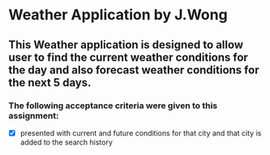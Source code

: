 # Weather Application by J.Wong

## This Weather application is designed to allow user to find the current weather conditions for the day and also forecast weather conditions for the next 5 days. 

### The following acceptance criteria were given to this assignment:

- [x] presented with current and future conditions for that city and that city is added to the search history
